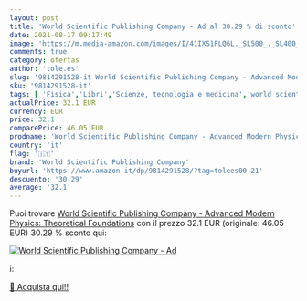 ```yaml
---
layout: post
title: 'World Scientific Publishing Company - Ad al 30.29 % di sconto'
date: 2021-08-17 09:17:49
image: 'https://m.media-amazon.com/images/I/41IXS1FLQ6L._SL500_._SL400_.jpg'
comments: true
category: ofertas
author: 'tole.es'
slug: '9814291528-it World Scientific Publishing Company - Advanced Modern...'
sku: '9814291528-it'
tags: [ 'Fisica','Libri','Scienze, tecnologia e medicina','world scientific publishing company', ]
actualPrice: 32.1 EUR
currency: EUR
price: 32.1
comparePrice: 46.05 EUR
prodname: 'World Scientific Publishing Company - Advanced Modern Physics: Theoretical Foundations'
country: 'it'
flag: '🇮🇹'
brand: 'World Scientific Publishing Company'
buyurl: 'https://www.amazon.it/dp/9814291528/?tag=tolees00-21'
descuento: '30.29'
average: '32.1'
---
```


Puoi trovare [World Scientific Publishing Company - Advanced Modern Physics: Theoretical Foundations](https://www.amazon.it/dp/9814291528/?tag=tolees00-21) con il prezzo 32.1 EUR (originale: 46.05 EUR) 30.29 % sconto qui:

[![World Scientific Publishing Company - Ad](https://m.media-amazon.com/images/I/41IXS1FLQ6L._SL500_._SL400_.jpg)](https://www.amazon.it/dp/9814291528/?tag=tolees00-21)

ℹ️:


[🛒 Acquista qui!!](https://www.amazon.it/dp/9814291528/?tag=tolees00-21)

